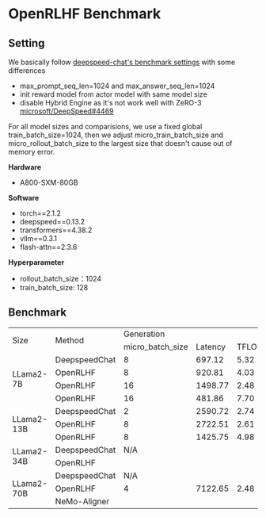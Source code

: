 # OpenRLHF Benchmark

## Setting
We basically follow [deepspeed-chat's benchmark settings](https://github.com/microsoft/DeepSpeedExamples/blob/master/applications/DeepSpeed-Chat/training/step3_rlhf_finetuning/BenckmarkSetting.md) with some differences
- max_prompt_seq_len=1024 and max_answer_seq_len=1024
- init reward model from actor model with same model size
- disable Hybrid Engine as it's not work well with ZeRO-3 [microsoft/DeepSpeed#4469](https://github.com/microsoft/DeepSpeed/issues/4469)

For all model sizes and comparisions, we use a fixed global train_batch_size=1024, then we adjust micro_train_batch_size and micro_rollout_batch_size to the largest size that doesn't cause out of memory error.

**Hardware**
- A800-SXM-80GB

**Software**
- torch==2.1.2
- deepspeed==0.13.2
- transformers==4.38.2
- vllm==0.3.1
- flash-attn==2.3.6

**Hyperparameter**
- rollout_batch_size：1024
- train_batch_size: 128

## Benchmark
<table>
    <tr>
        <td rowspan="2">Size</td>
        <td rowspan="2">Method</td>
        <td colspan="3">Generation</td>
        <td colspan="3">Training</td>
        <td colspan="3">End-to-End</td>
    </tr>
    <tr>
        <td>micro_batch_size</td>
        <td>Latency</td>
        <td>TFLOPs</td>
        <td>micro_batch_size</td>
        <td>Latency</td>
        <td>TFLOPs</td>
        <td>Latency</td>
        <td>TFLOPs</td>
        <td>Samples/sec</td>
    </tr>
    <tr>
        <td rowspan="4">LLama2-7B</td>
        <td>DeepspeedChat</td>
        <td>8</td>
        <td>697.12</td>
        <td>5.32</td>
        <td>8</td>
        <td>492.01</td>
        <td>60.34</td>
        <td>1189.13</td>
        <td>28.08</td>
        <td>0.86</td>
    </tr>
    <tr>
        <td>OpenRLHF</td>
        <td>8</td>
        <td>920.81</td>
        <td>4.03</td>
        <td>8</td>
        <td>256.97</td>
        <td>115.52</td>
        <td>1177.78</td>
        <td>28.36</td>
        <td>0.87</td>
    </tr>
    <tr>
        <td>OpenRLHF</td>
        <td>16</td>
        <td>1498.77</td>
        <td>2.48</td>
        <td>8</td>
        <td>395.69</td>
        <td>75.02</td>
        <td>1894.46</td>
        <td>17.63</td>
        <td>0.54</td>
    </tr>
    <tr>
        <td>OpenRLHF</td>
        <td>16</td>
        <td>481.86</td>
        <td>7.70</td>
        <td>8</td>
        <td>403.29</td>
        <td>75.02</td>
        <td>885.16</td>
        <td>37.73</td>
        <td>1.16</td>
    </tr>
    <tr>
        <td rowspan="3">LLama2-13B</td>
        <td>DeepspeedChat</td>
        <td>2</td>
        <td>2590.72</td>
        <td>2.74</td>
        <td>2</td>
        <td>1218.76</td>
        <td>46.61</td>
        <td>3809.36</td>
        <td>16.78</td>
        <td>0.27</td>
    </tr>
    <tr>
        <td>OpenRLHF</td>
        <td>8</td>
        <td>2722.51</td>
        <td>2.61</td>
        <td>4</td>
        <td>949.10</td>
        <td>59.86</td>
        <td>3671.61</td>
        <td>17.41</td>
        <td>0.28</td>
    </tr>
    <tr>
        <td>OpenRLHF</td>
        <td>8</td>
        <td>1425.75</td>
        <td>4.98</td>
        <td>4</td>
        <td>967.15</td>
        <td>58.74</td>
        <td>2392.91</td>
        <td>26.71</td>
        <td>0.43</td>
    </tr>
    <tr>
        <td rowspan="2">LLama2-34B</td>
        <td>DeepspeedChat</td>
        <td colspan="9">N/A</td>
    </tr>
    <tr>
        <td>OpenRLHF</td>
    </tr>
    <tr>
        <td rowspan="3">LLama2-70B</td>
        <td>DeepspeedChat</td>
        <td colspan="9">N/A</td>
    </tr>
    <tr>
        <td>OpenRLHF</td>
        <td>4</td>
        <td>7122.65</td>
        <td>2.48</td>
        <td>4</td>
        <td>2699.97</td>
        <td>52.28</td>
        <td>9822.62</td>
        <td>16.17</td>
        <td>0.10</td>
    </tr>
    <tr>
        <td>NeMo-Aligner</td>
    </tr>
</table>